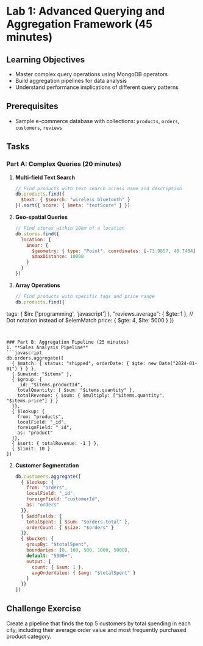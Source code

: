 # Lab 1: Advanced Querying and Aggregation Framework (45 minutes)

## Learning Objectives
- Master complex query operations using MongoDB operators
- Build aggregation pipelines for data analysis
- Understand performance implications of different query patterns

## Prerequisites
- Sample e-commerce database with collections: `products`, `orders`, `customers`, `reviews`

## Tasks

### Part A: Complex Queries (20 minutes)
1. **Multi-field Text Search**
   ```javascript
   // Find products with text search across name and description
   db.products.find({
     $text: { $search: "wireless bluetooth" }
   }).sort({ score: { $meta: "textScore" } })
   ```

2. **Geo-spatial Queries**
   ```javascript
   // Find stores within 10km of a location
   db.stores.find({
     location: {
       $near: {
         $geometry: { type: "Point", coordinates: [-73.9857, 40.7484] },
         $maxDistance: 10000
       }
     }
   })
   ```

3. **Array Operations**
   ```javascript
   // Find products with specific tags and price range
   db.products.find({
 tags: { $in: ['programming', 'javascript'] },
 "reviews.average": { $gte: 1 },  // Dot notation instead of $elemMatch
 price: { $gte: 4, $lte: 5000 }
 })
   ```


### Part B: Aggregation Pipeline (25 minutes)
1. **Sales Analysis Pipeline**
   ```javascript
   db.orders.aggregate([
     { $match: { status: "shipped", orderDate: { $gte: new Date("2024-01-01") } } },
     { $unwind: "$items" },
     { $group: {
       _id: "$items.productId",
       totalQuantity: { $sum: "$items.quantity" },
       totalRevenue: { $sum: { $multiply: ["$items.quantity", "$items.price"] } }
     }},
     { $lookup: {
       from: "products",
       localField: "_id",
       foreignField: "_id",
       as: "product"
     }},
     { $sort: { totalRevenue: -1 } },
     { $limit: 10 }
   ])
   ```

2. **Customer Segmentation**
   ```javascript
   db.customers.aggregate([
     { $lookup: {
       from: "orders",
       localField: "_id",
       foreignField: "customerId",
       as: "orders"
     }},
     { $addFields: {
       totalSpent: { $sum: "$orders.total" },
       orderCount: { $size: "$orders" }
     }},
     { $bucket: {
       groupBy: "$totalSpent",
       boundaries: [0, 100, 500, 1000, 5000],
       default: "5000+",
       output: {
         count: { $sum: 1 },
         avgOrderValue: { $avg: "$totalSpent" }
       }
     }}
   ])
   ```

## Challenge Exercise
Create a pipeline that finds the top 5 customers by total spending in each city, including their average order value and most frequently purchased product category.